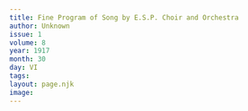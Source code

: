 ```yaml
---
title: Fine Program of Song by E.S.P. Choir and Orchestra
author: Unknown
issue: 1
volume: 8
year: 1917
month: 30
day: VI
tags:
layout: page.njk
image:
---
```


